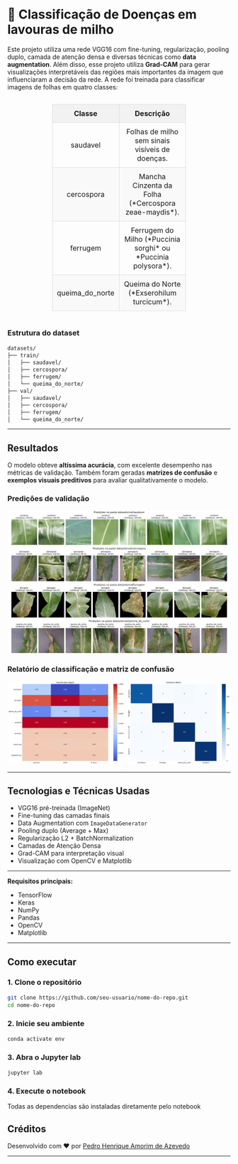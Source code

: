 # 🌿 Classificação de Doenças em lavouras de milho

Este projeto utiliza uma rede VGG16 com fine-tuning, regularização, pooling duplo, camada de atenção densa e diversas técnicas como **data augmentation**. 
Além disso, esse projeto utiliza **Grad-CAM** para gerar visualizações interpretáveis das regiões mais importantes da imagem que influenciaram a decisão da rede. 
A rede foi treinada para classificar imagens de folhas em quatro classes:

<div style="display: flex; justify-content: center;">  
	<table style="border-collapse: collapse; width: 60%; text-align: center; font-size: 16px;">  
		<tr style="background-color: #f2f2f2;">  
			<th style="border: 1px solid #ddd; padding: 10px;">Classe</th>  
			<th style="border: 1px solid #ddd; padding: 10px;">Descrição</th>  
		</tr>  
		<tr>  
			<td style="border: 1px solid #ddd; padding: 10px;">saudavel</td>  
			<td style="border: 1px solid #ddd; padding: 10px;">Folhas de milho sem sinais visíveis de doenças.</td>  
		</tr>  
		<tr style="background-color: #f9f9f9;">  
			<td style="border: 1px solid #ddd; padding: 10px;">cercospora</td>  
			<td style="border: 1px solid #ddd; padding: 10px;">Mancha Cinzenta da Folha (*Cercospora zeae-maydis*).</td>  
		</tr>  
		<tr>  
			<td style="border: 1px solid #ddd; padding: 10px;">ferrugem</td>  
			<td style="border: 1px solid #ddd; padding: 10px;">Ferrugem do Milho (*Puccinia sorghi* ou *Puccinia polysora*).</td>  
		</tr>  
		<tr style="background-color: #f9f9f9;">  
			<td style="border: 1px solid #ddd; padding: 10px;">queima_do_norte</td>  
			<td style="border: 1px solid #ddd; padding: 10px;">Queima do Norte (*Exserohilum turcicum*).</td>  
		</tr>  
	</table>  
</div>   

### Estrutura do dataset

```
datasets/
├── train/
│   ├── saudavel/
│   ├── cercospora/
│   ├── ferrugem/
│   └── queima_do_norte/
├── val/
│   ├── saudavel/
│   ├── cercospora/
│   ├── ferrugem/
│   └── queima_do_norte/
```

---

## Resultados

O modelo obteve **altíssima acurácia**, com excelente desempenho nas métricas de validação. Também foram geradas **matrizes de confusão** e **exemplos visuais preditivos** para avaliar qualitativamente o modelo.

### Prediçôes de validação
<p align="center">
 <img src="https://github.com/phaa/corn-diseases-detection/blob/main/dev/images/predicoes.png" title="book" width="800" />
</p>

### Relatório de classificação e matriz de confusão 
<p align="center">
 <img src="https://github.com/phaa/corn-diseases-detection/blob/main/dev/images/resultados.png" title="book" width="800" />
</p>

---

## Tecnologias e Técnicas Usadas

- VGG16 pré-treinada (ImageNet)
- Fine-tuning das camadas finais
- Data Augmentation com `ImageDataGenerator`
- Pooling duplo (Average + Max)
- Regularização L2 + BatchNormalization
- Camadas de Atenção Densa
- Grad-CAM para interpretação visual
- Visualização com OpenCV e Matplotlib

---

**Requisitos principais:**
- TensorFlow
- Keras
- NumPy
- Pandas
- OpenCV
- Matplotlib

---

## Como executar

### 1. Clone o repositório

```bash
git clone https://github.com/seu-usuario/nome-do-repo.git
cd nome-do-repo
```

### 2. Inicie seu ambiente

```bash
conda activate env
```

### 3. Abra o Jupyter lab

```bash
jupyter lab
```

### 4. Execute o notebook
Todas as dependencias são instaladas diretamente pelo notebook

## Créditos

Desenvolvido com ❤️ por <a href='https://www.linkedin.com/in/pedro-henrique-amorim-de-azevedo/' target='_blank'>Pedro Henrique Amorim de Azevedo</a>

---
